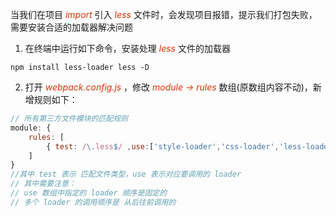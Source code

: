 当我们在项目 *<font color="#d63200">import</font>* 引入 *<font color="#d63200">less</font>* 文件时，会发现项目报错，提示我们打包失败，需要安装合适的加载器解决问题  
1. 在终端中运行如下命令，安装处理 *<font color="#d63200">less</font>* 文件的加载器
```Shell
npm install less-loader less -D
```
2. 打开 *<font color="#d63200">webpack.config.js</font>* ，修改  *<font color="#d63200">module -> rules</font>* 数组(原数组内容不动)，新增规则如下：
```js
// 所有第三方文件模块的匹配规则
module: {
    rules: [
        { test: /\.less$/ ,use:['style-loader','css-loader','less-loader']}
    ]
}
//其中 test 表示 匹配文件类型，use 表示对应要调用的 loader
// 其中需要注意：
// use 数组中指定的 loader 顺序是固定的
// 多个 loader 的调用顺序是 从后往前调用的
```   

